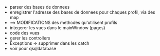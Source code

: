 - parser des bases de donnees
- enregistrer l'adresse des bases de donnees pour chaques profil, via des map
- ==> MODIFICATIONS des methodes qu'utilisent profils
- integerer les vues dans le mainWindow (pages)
- code des vues
- gerer les controllers
- Exceptions => supprimer dans les catch
- voir pour qsqldatabase
